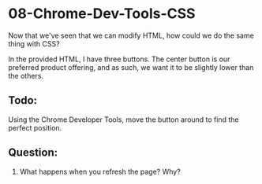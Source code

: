 # 08-Chrome-Dev-Tools-CSS

Now that we've seen that we can modify HTML, how could we do the same thing with CSS?

In the provided HTML, I have three buttons. The center button is our preferred product offering, and as such, we want it to be slightly lower than the others.

## Todo:

Using the Chrome Developer Tools, move the button around to find the perfect position.

## Question:

1. What happens when you refresh the page? Why?
